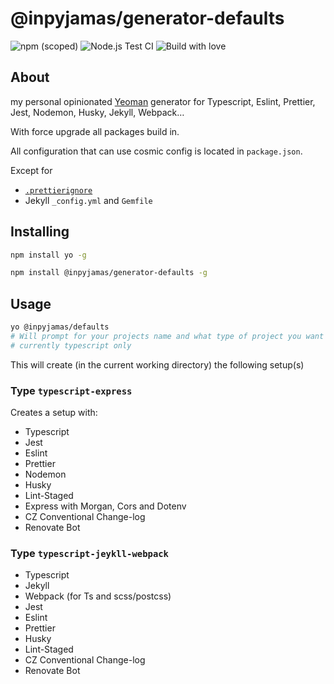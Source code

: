 # @inpyjamas/generator-defaults

![npm (scoped)](https://img.shields.io/npm/v/@inpyjamas/generator-defaults) ![Node.js Test CI](https://github.com/inpyjamas/generator-defaults/workflows/Node.js%20Test%20CI/badge.svg) ![Build with love](https://img.shields.io/badge/build%20with-%E2%9D%A4%EF%B8%8F-success)

## About

my personal opinionated [Yeoman](https://yeoman.io/) generator for Typescript, Eslint, Prettier, Jest, Nodemon, Husky, Jekyll, Webpack…

With force upgrade all packages build in.

All configuration that can use cosmic config is located in `package.json`.  

Except for

- [`.prettierignore`](https://github.com/prettier/prettier/issues/3460)
- Jekyll `_config.yml` and `Gemfile`

## Installing

```bash
npm install yo -g
```

```bash
npm install @inpyjamas/generator-defaults -g
```

## Usage

```bash
yo @inpyjamas/defaults
# Will prompt for your projects name and what type of project you want
# currently typescript only
```

This will create (in the current working directory) the following setup(s)

### Type `typescript-express`

Creates a setup with: 


- Typescript
- Jest
- Eslint
- Prettier
- Nodemon
- Husky
- Lint-Staged
- Express with Morgan, Cors and Dotenv
- CZ Conventional Change-log
- Renovate Bot

### Type `typescript-jeykll-webpack`

- Typescript
- Jekyll
- Webpack (for Ts and scss/postcss)
- Jest
- Eslint
- Prettier
- Husky
- Lint-Staged
- CZ Conventional Change-log
- Renovate Bot
